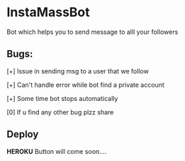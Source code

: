 # InstaMassBot
Bot which helps you to send message to alll your followers

## Bugs:
[+] Issue in sending msg to a user that we follow

[+] Can't handle error while bot find a private account

[+] Some time bot stops automatically

[0] If u find any other bug plzz share

## Deploy

**HEROKU**
Button will come soon....
